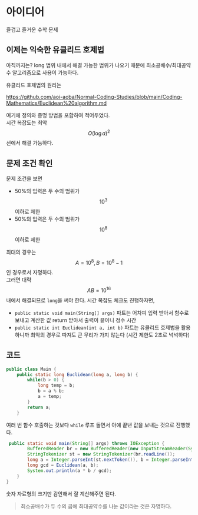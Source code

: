 # 아이디어
즐겁고 즐거운 수학 문제

## 이제는 익숙한 유클리드 호제법
아직까지는? long 범위 내에서 해결 가능한 범위가 나오기 때문에 최소공배수/최대공약수 알고리즘으로 사용이 가능하다.

유클리드 호제법의 원리는   

https://github.com/aoi-aoba/Normal-Coding-Studies/blob/main/Coding-Mathematics/Euclidean%20algorithm.md

여기에 정의와 증명 방법을 포함하여 적어두었다.   
시간 복잡도는 최악 $$O(\log {a})^2$$ 선에서 해결 가능하다.

## 문제 조건 확인
문제 조건을 보면
- 50%의 입력은 두 수의 범위가 $$10^3$$ 이하로 제한
- 50%의 입력은 두 수의 범위가 $$10^8$$ 이하로 제한

최대의 경우는 $$A = 10^8, B = 10^8-1$$인 경우로서 자명하다.   
그러면 대략 $$AB = 10^{16}$$ 내에서 해결되므로 `long`을 써야 한다.
시간 복잡도 체크도 진행하자면,
- `public static void main(String[] args)` 파트는 어차피 입력 받아서 함수로 보내고 계산한 값 return 받아서 출력이 끝이니 정수 시간
- `public static int Euclidean(int a, int b)` 파트는 유클리드 호제법을 활용하니까 최악의 경우로 따져도 큰 무리가 가지 않는다 (시간 제한도 2초로 넉넉하다)

## 코드
```JAVA
public class Main {
    public static long Euclidean(long a, long b) {
        while(b > 0) {
            long temp = b;
            b = a % b;
            a = temp;
        }
        return a;
    }
```
여러 번 함수 호출하는 것보다 `while` 루프 돌면서 아예 끝낸 값을 보내는 것으로 진행했다.
```JAVA
 public static void main(String[] args) throws IOException {
        BufferedReader br = new BufferedReader(new InputStreamReader(System.in));
        StringTokenizer st = new StringTokenizer(br.readLine());
        long a = Integer.parseInt(st.nextToken()), b = Integer.parseInt(st.nextToken());
        long gcd = Euclidean(a, b);
        System.out.println(a * b / gcd);
    }
}
```
숫자 자료형의 크기만 감안해서 잘 계산해주면 된다.
> 최소공배수가 두 수의 곱에 최대공약수를 나눈 값이라는 것은 자명하다.
